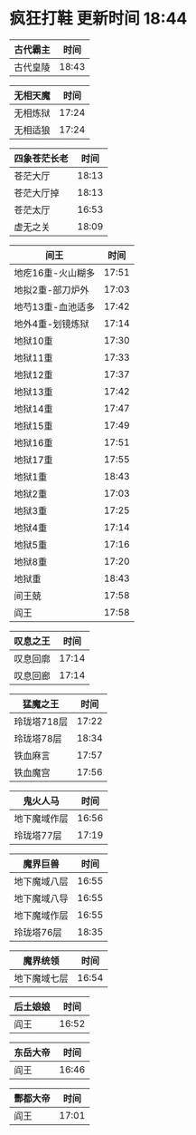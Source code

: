# 疯狂打鞋 更新时间 18:44

| 古代霸主   | 时间    |
|--------|-------|
| 古代皇陵 | 18:43 |

| 无相天魔   | 时间    |
|--------|-------|
| 无相炼狱 | 17:24 |
| 无相适狼 | 17:24 |

| 四象苍茫长老   | 时间    |
|--------|-------|
| 苍茫大厅 | 18:13 |
| 苍茫大厅掉 | 18:13 |
| 苍茫太厅 | 16:53 |
| 虚无之关 | 18:09 |

| 间王   | 时间    |
|--------|-------|
| 地疙16重-火山糊多 | 17:51 |
| 地拟2重-部刀炉外 | 17:03 |
| 地芍13重-血池适多 | 17:42 |
| 地外4重-划镜炼狱 | 17:14 |
| 地狱10重 | 17:30 |
| 地狱11重 | 17:33 |
| 地狱12重 | 17:37 |
| 地狱13重 | 17:42 |
| 地狱14重 | 17:47 |
| 地狱15重 | 17:49 |
| 地狱16重 | 17:51 |
| 地狱17重 | 17:55 |
| 地狱1重 | 18:43 |
| 地狱2重 | 17:03 |
| 地狱3重 | 17:25 |
| 地狱4重 | 17:14 |
| 地狱5重 | 17:16 |
| 地狱8重 | 17:20 |
| 地狱重 | 18:43 |
| 间王兢 | 17:58 |
| 阎王 | 17:58 |

| 叹息之王   | 时间    |
|--------|-------|
| 叹息回廓 | 17:14 |
| 叹息回廊 | 17:14 |

| 猛魔之王   | 时间    |
|--------|-------|
| 玲珑塔718层 | 17:22 |
| 玲珑塔78层 | 18:34 |
| 铁血麻言 | 17:57 |
| 铁血魔宫 | 17:56 |

| 鬼火人马   | 时间    |
|--------|-------|
| 地下魔域作层 | 16:56 |
| 玲珑塔77层 | 17:19 |

| 魔界巨兽   | 时间    |
|--------|-------|
| 地下魔域八层 | 16:55 |
| 地下魔域八导 | 16:55 |
| 地下魔域作层 | 16:55 |
| 玲珑塔76层 | 18:35 |

| 魔界统领   | 时间    |
|--------|-------|
| 地下魔域七层 | 16:54 |

| 后土娘娘   | 时间    |
|--------|-------|
| 阎王 | 16:52 |

| 东岳大帝   | 时间    |
|--------|-------|
| 阎王 | 16:46 |

| 酆都大帝   | 时间    |
|--------|-------|
| 阎王 | 17:01 |